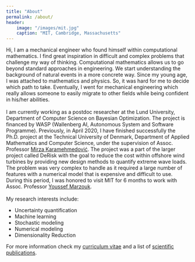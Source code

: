 ```yaml
---
title: "About"
permalink: /about/
header:
    image: "/images/mit.jpg"
    caption: "MIT, Cambridge, Massachusetts"
---
```


Hi, I am a mechanical engineer who found himself within computational mathematics. I find great inspiration in difficult and complex problems that challenge my way of thinking. Computational mathematics allows us to go beyond standard approaches in engineering. We start understanding the background of natural events in a more concrete way. Since my young age, I was attached to mathematics and physics. So, it was hard for me to decide which path to take. Eventually, I went for mechanical engineering which really allows someone to easily migrate to other fields while being confident in his/her abilities.<br/>
<br/>
I am currently working as a postdoc researcher at the Lund University, Department of Computer Science on Bayesian Optimization. The project is financed by WASP (Wallenberg AI, Autonomous System and Software Programme). Previously, in April 2020, I have finished successfully the Ph.D. project at the Technical University of Denmark, Department of Applied Mathematics and Computer Science, under the supervision of Assoc. Professor [Mirza Karamehmedović](https://scholar.google.com/citations?user=65D0rzkAAAAJ&hl=en). The project was a part of the larger project called DeRisk with the goal to reduce the cost within offshore wind turbines by providing new design methods to quantify extreme wave loads. The problem was very complex to handle as it required a large number of features with a numerical model that is expensive and difficult to use. During this period, I was honored to visit MIT for 6 months to work with Assoc. Professor [Youssef Marzouk](https://scholar.google.com/citations?user=TwVbNZ4AAAAJ&hl=en).<br/>
<br/>
My research interests include:
<br/>
* Uncertainty quantification
* Machine learning
* Stochastic modeling
* Numerical modeling
* Dimensionality Reduction

For more information check my [curriculum vitae](https://ksehic.github.io/cv/) and a list of [scientific publications](https://ksehic.github.io/articles/).